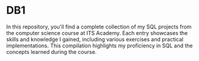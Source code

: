# DB1
In this repository, you'll find a complete collection of my SQL projects from the computer science course at ITS Academy. Each entry showcases the skills and knowledge I gained, including various exercises and practical implementations. This compilation highlights my proficiency in SQL and the concepts learned during the course.
